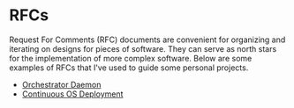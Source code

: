 # RFCs

Request For Comments (RFC) documents are convenient for organizing and iterating on designs for pieces of software. They can serve as north stars for the implementation of more complex software. Below are some examples of RFCs that I've used to guide some personal projects.

- [Orchestrator Daemon](./001.orchestrator.md)
- [Continuous OS Deployment](./002.oscd.md)
